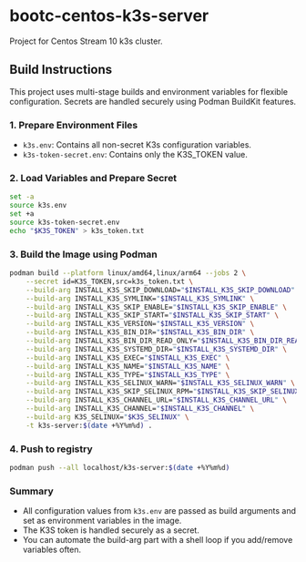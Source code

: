 # bootc-centos-k3s-server
Project for Centos Stream 10 k3s cluster.

## Build Instructions

This project uses multi-stage builds and environment variables for flexible configuration. Secrets are handled securely using Podman BuildKit features.

### 1. Prepare Environment Files

- `k3s.env`: Contains all non-secret K3s configuration variables.
- `k3s-token-secret.env`: Contains only the K3S_TOKEN value.

### 2. Load Variables and Prepare Secret

```bash
set -a
source k3s.env
set +a
source k3s-token-secret.env
echo "$K3S_TOKEN" > k3s_token.txt
```

### 3. Build the Image using Podman

```bash
podman build --platform linux/amd64,linux/arm64 --jobs 2 \
	--secret id=K3S_TOKEN,src=k3s_token.txt \
	--build-arg INSTALL_K3S_SKIP_DOWNLOAD="$INSTALL_K3S_SKIP_DOWNLOAD" \
	--build-arg INSTALL_K3S_SYMLINK="$INSTALL_K3S_SYMLINK" \
	--build-arg INSTALL_K3S_SKIP_ENABLE="$INSTALL_K3S_SKIP_ENABLE" \
	--build-arg INSTALL_K3S_SKIP_START="$INSTALL_K3S_SKIP_START" \
	--build-arg INSTALL_K3S_VERSION="$INSTALL_K3S_VERSION" \
	--build-arg INSTALL_K3S_BIN_DIR="$INSTALL_K3S_BIN_DIR" \
	--build-arg INSTALL_K3S_BIN_DIR_READ_ONLY="$INSTALL_K3S_BIN_DIR_READ_ONLY" \
	--build-arg INSTALL_K3S_SYSTEMD_DIR="$INSTALL_K3S_SYSTEMD_DIR" \
	--build-arg INSTALL_K3S_EXEC="$INSTALL_K3S_EXEC" \
	--build-arg INSTALL_K3S_NAME="$INSTALL_K3S_NAME" \
	--build-arg INSTALL_K3S_TYPE="$INSTALL_K3S_TYPE" \
	--build-arg INSTALL_K3S_SELINUX_WARN="$INSTALL_K3S_SELINUX_WARN" \
	--build-arg INSTALL_K3S_SKIP_SELINUX_RPM="$INSTALL_K3S_SKIP_SELINUX_RPM" \
	--build-arg INSTALL_K3S_CHANNEL_URL="$INSTALL_K3S_CHANNEL_URL" \
	--build-arg INSTALL_K3S_CHANNEL="$INSTALL_K3S_CHANNEL" \
	--build-arg K3S_SELINUX="$K3S_SELINUX" \
	-t k3s-server:$(date +%Y%m%d) .
```

### 4. Push to registry

```bash
podman push --all localhost/k3s-server:$(date +%Y%m%d)
```

### Summary

- All configuration values from `k3s.env` are passed as build arguments and set as environment variables in the image.
- The K3S token is handled securely as a secret.
- You can automate the build-arg part with a shell loop if you add/remove variables often.
